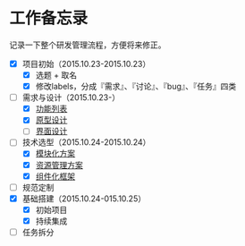 # 工作备忘录

记录一下整个研发管理流程，方便将来修正。

- [x] 项目初始（2015.10.23-2015.10.23）
    - [x] 选题 + 取名
    - [x] 修改labels，分成『需求』、『讨论』、『bug』、『任务』四类
- [ ] 需求与设计（2015.10.23-）
    - [x] [功能列表](./docs/PRD.md)
    - [x] [原型设计](./design/prototype/editor.png)
    - [ ] [界面设计](https://github.com/idle-dog/upup/issues/2)
- [ ] 技术选型（2015.10.24-2015.10.24）
    - [x] [模块化方案](https://github.com/fouber/md.js)
    - [x] [资源管理方案](./src/fis-conf.js)
    - [x] [组件化框架](http://vuejs.org/)
- [ ] 规范定制
- [x] 基础搭建（2015.10.24-015.10.25）
    - [x] 初始项目
    - [x] 持续集成
- [ ] 任务拆分